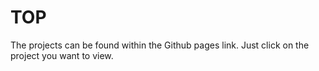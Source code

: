 # TOP

The projects can be found within the Github pages link. Just click on the project you want to view.
